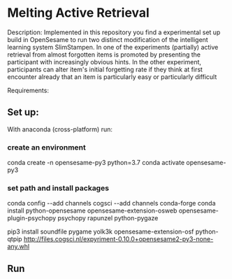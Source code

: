 # Melting Active Retrieval

Description:
Implemented in this repository you find a experimental set up build in OpenSesame to run two distinct modification of the intelligent learning system SlimStampen.
In one of the experiments (partially) active retrieval from almost forgotten items is promoted by presenting the participant with increasingly obvious hints.
In the other experiment, participants can alter item's initial forgetting rate if they think at first encounter already that an item is particularly easy or particularly difficult

Requirements:

## Set up:

With anaconda (cross-platform) run:

### create an environment
conda create -n opensesame-py3 python=3.7
conda activate opensesame-py3

### set path and install packages
conda config --add channels cogsci --add channels conda-forge
conda install python-opensesame opensesame-extension-osweb opensesame-plugin-psychopy psychopy rapunzel python-pygaze

pip3 install soundfile pygame yolk3k opensesame-extension-osf python-qtpip http://files.cogsci.nl/expyriment-0.10.0+opensesame2-py3-none-any.whl


## Run
